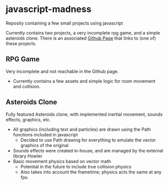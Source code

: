 # javascript-madness
Reposity containing a few small projects using javascript

Currently contains two projects, a very incomplete rpg game, and a simple asteroids clone.
There is an associated [Github Page](https://zigziggyzag.github.io/javascript-madness/) that links to (one of) these projects.

## RPG Game
Very incomplete and not reachable in the Github page.
- Currently contains a few assets and simple logic for room movement and collision.

## Asteroids Clone
Fully featured Asteroids clone, with implemented inertial movement, sounds effects, graphics, etc.
- All graphics (including text and particles) are drawn using the Path functions included in javascript
  * Decided to use Path drawing for everything to emulate the vector graphics of the original
- Sounds effects were created in-house, and are managed by the external library Howler
- Basic movement physics based on vector math
  * Potential in the future to include true collision physics
  * Also takes into account the frametime; physics acts the same at any fps.
